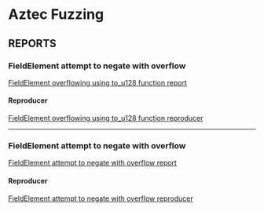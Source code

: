 # Aztec Fuzzing

## REPORTS

### FieldElement attempt to negate with overflow

[FieldElement overflowing using to_u128 function report](acir_field/reports/FieldElement_overflowing_using_to_u128_function.md)

#### Reproducer

[FieldElement overflowing using to_u128 function reproducer](acir_field/reports/FieldElement_overflowing_using_to_u128_function_reproducer.zip)

---

### FieldElement attempt to negate with overflow

[FieldElement attempt to negate with overflow report](acir_field/reports/FieldElement_i128_attempt_to_negate_with_overflow.md)

#### Reproducer

[FieldElement attempt to negate with overflow reproducer](acir_field/reports/FieldElement_i128_attempt_to_negate_with_overflow_reproducer.zip)
